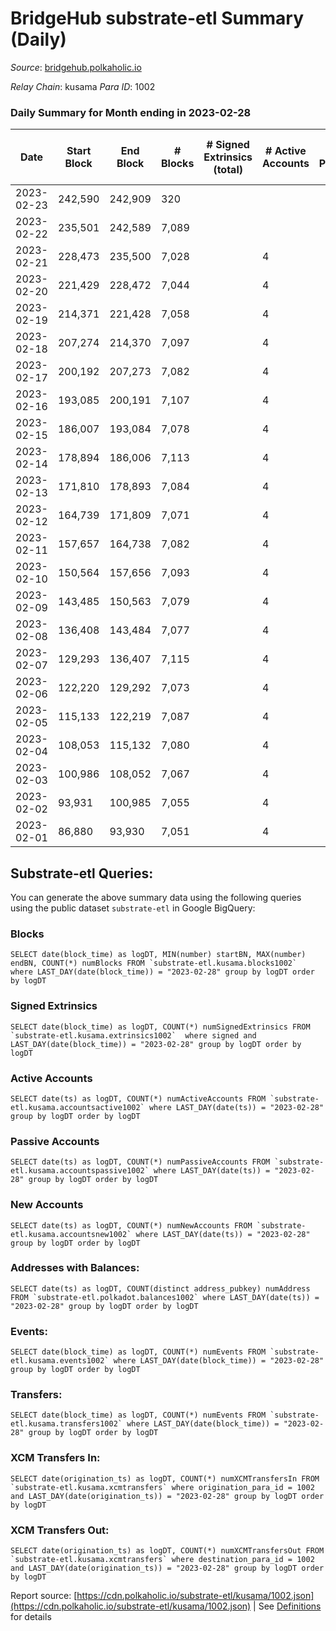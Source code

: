 # BridgeHub substrate-etl Summary (Daily)

_Source_: [bridgehub.polkaholic.io](https://bridgehub.polkaholic.io)

*Relay Chain*: kusama
*Para ID*: 1002



### Daily Summary for Month ending in 2023-02-28


| Date | Start Block | End Block | # Blocks | # Signed Extrinsics (total) | # Active Accounts | # Passive | # New | # Addresses with Balances | # Events | # Transfers | # XCM Transfers In | # XCM Transfers Out | Issues | 
| ---- | ----------- | --------- | -------- | --------------------------- | ----------------- | --------- | ----- | ------------------------- | -------- | ----------- | ------------------ | ------------------- | ------ |
| 2023-02-23 | 242,590 | 242,909 | 320 |  |  |  |  |  | 640 |   |   |   |  |
| 2023-02-22 | 235,501 | 242,589 | 7,089 |  |  |  |  |  | 14,182 |   |   |   |  |
| 2023-02-21 | 228,473 | 235,500 | 7,028 |  | 4 |  |  | 4 | 14,060 |   |   |   |  |
| 2023-02-20 | 221,429 | 228,472 | 7,044 |  | 4 |  |  | 4 | 14,103 |   |   |   |  |
| 2023-02-19 | 214,371 | 221,428 | 7,058 |  | 4 |  |  | 4 | 14,120 |   |   |   |  |
| 2023-02-18 | 207,274 | 214,370 | 7,097 |  | 4 |  |  | 4 | 14,198 |   |   |   |  |
| 2023-02-17 | 200,192 | 207,273 | 7,082 |  | 4 |  |  | 4 | 14,168 |   |   |   |  |
| 2023-02-16 | 193,085 | 200,191 | 7,107 |  | 4 |  |  | 4 | 14,218 |   |   |   |  |
| 2023-02-15 | 186,007 | 193,084 | 7,078 |  | 4 |  |  | 4 | 14,160 |   |   |   |  |
| 2023-02-14 | 178,894 | 186,006 | 7,113 |  | 4 |  |  | 4 | 14,230 |   |   |   |  |
| 2023-02-13 | 171,810 | 178,893 | 7,084 |  | 4 |  |  | 4 | 14,172 |   |   |   |  |
| 2023-02-12 | 164,739 | 171,809 | 7,071 |  | 4 |  |  | 4 | 14,146 |   |   |   |  |
| 2023-02-11 | 157,657 | 164,738 | 7,082 |  | 4 |  |  | 4 | 14,168 |   |   |   |  |
| 2023-02-10 | 150,564 | 157,656 | 7,093 |  | 4 |  |  | 4 | 14,190 |   |   |   |  |
| 2023-02-09 | 143,485 | 150,563 | 7,079 |  | 4 |  |  | 4 | 14,162 |   |   |   |  |
| 2023-02-08 | 136,408 | 143,484 | 7,077 |  | 4 |  |  | 4 | 14,158 |   |   |   |  |
| 2023-02-07 | 129,293 | 136,407 | 7,115 |  | 4 |  |  | 4 | 14,234 |   |   |   |  |
| 2023-02-06 | 122,220 | 129,292 | 7,073 |  | 4 |  |  | 4 | 14,150 |   |   |   |  |
| 2023-02-05 | 115,133 | 122,219 | 7,087 |  | 4 |  |  | 4 | 14,178 |   |   |   |  |
| 2023-02-04 | 108,053 | 115,132 | 7,080 |  | 4 |  |  | 4 | 14,163 |   |   |   |  |
| 2023-02-03 | 100,986 | 108,052 | 7,067 |  | 4 |  |  | 4 | 14,138 |   |   |   |  |
| 2023-02-02 | 93,931 | 100,985 | 7,055 |  | 4 |  |  | 4 | 14,114 |   |   |   |  |
| 2023-02-01 | 86,880 | 93,930 | 7,051 |  | 4 |  |  | 4 | 14,106 |   |   |   |  |

## Substrate-etl Queries:
You can generate the above summary data using the following queries using the public dataset `substrate-etl` in Google BigQuery:


### Blocks
```
SELECT date(block_time) as logDT, MIN(number) startBN, MAX(number) endBN, COUNT(*) numBlocks FROM `substrate-etl.kusama.blocks1002`  where LAST_DAY(date(block_time)) = "2023-02-28" group by logDT order by logDT
```


### Signed Extrinsics
```
SELECT date(block_time) as logDT, COUNT(*) numSignedExtrinsics FROM `substrate-etl.kusama.extrinsics1002`  where signed and LAST_DAY(date(block_time)) = "2023-02-28" group by logDT order by logDT
```


### Active Accounts
```
SELECT date(ts) as logDT, COUNT(*) numActiveAccounts FROM `substrate-etl.kusama.accountsactive1002` where LAST_DAY(date(ts)) = "2023-02-28" group by logDT order by logDT
```


### Passive Accounts
```
SELECT date(ts) as logDT, COUNT(*) numPassiveAccounts FROM `substrate-etl.kusama.accountspassive1002` where LAST_DAY(date(ts)) = "2023-02-28" group by logDT order by logDT
```


### New Accounts
```
SELECT date(ts) as logDT, COUNT(*) numNewAccounts FROM `substrate-etl.kusama.accountsnew1002` where LAST_DAY(date(ts)) = "2023-02-28" group by logDT order by logDT
```


### Addresses with Balances:
```
SELECT date(ts) as logDT, COUNT(distinct address_pubkey) numAddress FROM `substrate-etl.polkadot.balances1002` where LAST_DAY(date(ts)) = "2023-02-28" group by logDT order by logDT
```


### Events:
```
SELECT date(block_time) as logDT, COUNT(*) numEvents FROM `substrate-etl.kusama.events1002` where LAST_DAY(date(block_time)) = "2023-02-28" group by logDT order by logDT
```


### Transfers:
```
SELECT date(block_time) as logDT, COUNT(*) numEvents FROM `substrate-etl.kusama.transfers1002` where LAST_DAY(date(block_time)) = "2023-02-28" group by logDT order by logDT
```


### XCM Transfers In:
```
SELECT date(origination_ts) as logDT, COUNT(*) numXCMTransfersIn FROM `substrate-etl.kusama.xcmtransfers` where origination_para_id = 1002 and LAST_DAY(date(origination_ts)) = "2023-02-28" group by logDT order by logDT
```


### XCM Transfers Out:
```
SELECT date(origination_ts) as logDT, COUNT(*) numXCMTransfersOut FROM `substrate-etl.kusama.xcmtransfers` where destination_para_id = 1002 and LAST_DAY(date(origination_ts)) = "2023-02-28" group by logDT order by logDT
```



Report source: [https://cdn.polkaholic.io/substrate-etl/kusama/1002.json](https://cdn.polkaholic.io/substrate-etl/kusama/1002.json) | See [Definitions](/DEFINITIONS.md) for details
